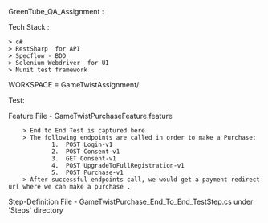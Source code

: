﻿GreenTube_QA_Assignment :

Tech Stack :

	> c#
	> RestSharp  for API
	> Specflow - BDD
	> Selenium Webdriver  for UI
	> Nunit test framework

WORKSPACE = GameTwistAssignment/


Test:

Feature File - GameTwistPurchaseFeature.feature

        > End to End Test is captured here
		> The following endpoints are called in order to make a Purchase:
				1.	POST Login-v1
				2.	POST Consent-v1
				3.	GET Consent-v1
				4.	POST UpgradeToFullRegistration-v1
				5.	POST Purchase-v1
		> After successful endpoints call, we would get a payment redirect url where we can make a purchase .

Step-Definition File - GameTwistPurchase_End_To_End_TestStep.cs under 'Steps' directory


